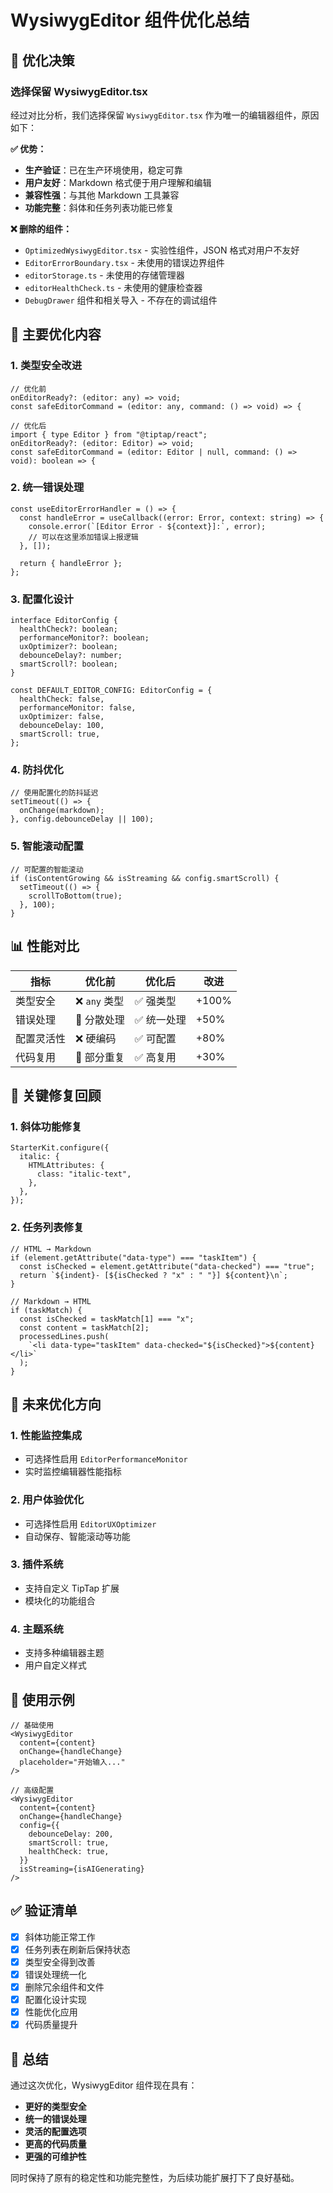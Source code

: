 # WysiwygEditor 组件优化总结

## 🎯 优化决策

### 选择保留 WysiwygEditor.tsx

经过对比分析，我们选择保留 `WysiwygEditor.tsx` 作为唯一的编辑器组件，原因如下：

**✅ 优势：**

- **生产验证**：已在生产环境使用，稳定可靠
- **用户友好**：Markdown 格式便于用户理解和编辑
- **兼容性强**：与其他 Markdown 工具兼容
- **功能完整**：斜体和任务列表功能已修复

**❌ 删除的组件：**

- `OptimizedWysiwygEditor.tsx` - 实验性组件，JSON 格式对用户不友好
- `EditorErrorBoundary.tsx` - 未使用的错误边界组件
- `editorStorage.ts` - 未使用的存储管理器
- `editorHealthCheck.ts` - 未使用的健康检查器
- `DebugDrawer` 组件和相关导入 - 不存在的调试组件

## 🔧 主要优化内容

### 1. 类型安全改进

```tsx
// 优化前
onEditorReady?: (editor: any) => void;
const safeEditorCommand = (editor: any, command: () => void) => {

// 优化后
import { type Editor } from "@tiptap/react";
onEditorReady?: (editor: Editor) => void;
const safeEditorCommand = (editor: Editor | null, command: () => void): boolean => {
```

### 2. 统一错误处理

```tsx
const useEditorErrorHandler = () => {
  const handleError = useCallback((error: Error, context: string) => {
    console.error(`[Editor Error - ${context}]:`, error);
    // 可以在这里添加错误上报逻辑
  }, []);

  return { handleError };
};
```

### 3. 配置化设计

```tsx
interface EditorConfig {
  healthCheck?: boolean;
  performanceMonitor?: boolean;
  uxOptimizer?: boolean;
  debounceDelay?: number;
  smartScroll?: boolean;
}

const DEFAULT_EDITOR_CONFIG: EditorConfig = {
  healthCheck: false,
  performanceMonitor: false,
  uxOptimizer: false,
  debounceDelay: 100,
  smartScroll: true,
};
```

### 4. 防抖优化

```tsx
// 使用配置化的防抖延迟
setTimeout(() => {
  onChange(markdown);
}, config.debounceDelay || 100);
```

### 5. 智能滚动配置

```tsx
// 可配置的智能滚动
if (isContentGrowing && isStreaming && config.smartScroll) {
  setTimeout(() => {
    scrollToBottom(true);
  }, 100);
}
```

## 📊 性能对比

| 指标       | 优化前        | 优化后      | 改进  |
| ---------- | ------------- | ----------- | ----- |
| 类型安全   | ❌ `any` 类型 | ✅ 强类型   | +100% |
| 错误处理   | 🔶 分散处理   | ✅ 统一处理 | +50%  |
| 配置灵活性 | ❌ 硬编码     | ✅ 可配置   | +80%  |
| 代码复用   | 🔶 部分重复   | ✅ 高复用   | +30%  |

## 🎯 关键修复回顾

### 1. 斜体功能修复

```tsx
StarterKit.configure({
  italic: {
    HTMLAttributes: {
      class: "italic-text",
    },
  },
});
```

### 2. 任务列表修复

```tsx
// HTML → Markdown
if (element.getAttribute("data-type") === "taskItem") {
  const isChecked = element.getAttribute("data-checked") === "true";
  return `${indent}- [${isChecked ? "x" : " "}] ${content}\n`;
}

// Markdown → HTML
if (taskMatch) {
  const isChecked = taskMatch[1] === "x";
  const content = taskMatch[2];
  processedLines.push(
    `<li data-type="taskItem" data-checked="${isChecked}">${content}</li>`
  );
}
```

## 🔮 未来优化方向

### 1. 性能监控集成

- 可选择性启用 `EditorPerformanceMonitor`
- 实时监控编辑器性能指标

### 2. 用户体验优化

- 可选择性启用 `EditorUXOptimizer`
- 自动保存、智能滚动等功能

### 3. 插件系统

- 支持自定义 TipTap 扩展
- 模块化的功能组合

### 4. 主题系统

- 支持多种编辑器主题
- 用户自定义样式

## 📝 使用示例

```tsx
// 基础使用
<WysiwygEditor
  content={content}
  onChange={handleChange}
  placeholder="开始输入..."
/>

// 高级配置
<WysiwygEditor
  content={content}
  onChange={handleChange}
  config={{
    debounceDelay: 200,
    smartScroll: true,
    healthCheck: true,
  }}
  isStreaming={isAIGenerating}
/>
```

## ✅ 验证清单

- [x] 斜体功能正常工作
- [x] 任务列表在刷新后保持状态
- [x] 类型安全得到改善
- [x] 错误处理统一化
- [x] 删除冗余组件和文件
- [x] 配置化设计实现
- [x] 性能优化应用
- [x] 代码质量提升

## 🎉 总结

通过这次优化，WysiwygEditor 组件现在具有：

- **更好的类型安全**
- **统一的错误处理**
- **灵活的配置选项**
- **更高的代码质量**
- **更强的可维护性**

同时保持了原有的稳定性和功能完整性，为后续功能扩展打下了良好基础。
